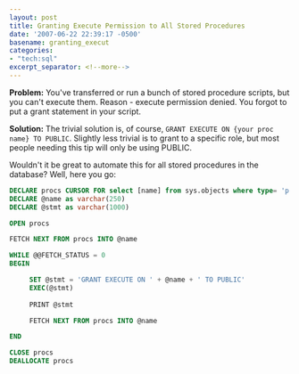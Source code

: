 ```yaml
---
layout: post
title: Granting Execute Permission to All Stored Procedures
date: '2007-06-22 22:39:17 -0500'
basename: granting_execut
categories:
- "tech:sql"
excerpt_separator: <!--more-->
---
```


**Problem:** You've transferred or run a bunch of stored procedure scripts, but
you can't execute them. Reason - execute permission denied. You forgot to put a
grant statement in your script.

**Solution:** The trivial solution is, of course, `GRANT EXECUTE ON {your proc
name} TO PUBLIC`. Slightly less trivial is to grant to a specific role, but most
people needing this tip will only be using PUBLIC.

Wouldn't it be great to automate this for all stored procedures in the database?
Well, here you go:

<!--more-->

```sql
DECLARE procs CURSOR FOR select [name] from sys.objects where type= 'p'
DECLARE @name as varchar(250)
DECLARE @stmt as varchar(1000)

OPEN procs

FETCH NEXT FROM procs INTO @name

WHILE @@FETCH_STATUS = 0
BEGIN

     SET @stmt = 'GRANT EXECUTE ON ' + @name + ' TO PUBLIC'
     EXEC(@stmt)
	
     PRINT @stmt

     FETCH NEXT FROM procs INTO @name

END

CLOSE procs
DEALLOCATE procs
```
